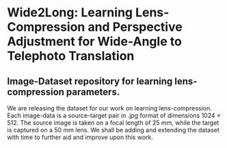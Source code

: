 # Wide2Long: Learning Lens-Compression and Perspective Adjustment for Wide-Angle to Telephoto Translation
## Image-Dataset repository for learning lens-compression parameters.
We are releasing the dataset for our work on learning lens-compression. Each image-data is a source-target pair in .jpg format of dimensions 1024 $\times$ 512. The source image is taken on a focal length of 25 mm, while the target is captured on a 50 mm lens. We shall be adding and extending the dataset with time to further aid and improve upon this work.
